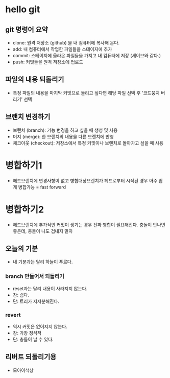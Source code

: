# hello git

## git 명령어 요약

- clone: 원격 저장소 (github) 을 내 컴퓨터에 복사해 온다.
- add: 내 컴퓨터에서 작업한 파일들을 스테이지에 추가
- commit: 스테이지에 올라온 파일들을 가지고 내 컴퓨터에 저장 (세이브와 같다.)
- push: 커밋들을 원격 저장소에 업로드


## 파일의 내용 되돌리기
- 특정 파일의 내용을 마지막 커밋으로 돌리고 싶다면 해당 파일 선택 후 '코드뭉치 버리기' 선택

## 브랜치 변경하기

- 브랜치 (branch): 기능 변경을 하고 싶을 때 생성 및 사용
- 머지 (merge): 한 브랜치의 내용을 다른 브랜치에 반영
- 체크아웃 (checkout): 저장소에서 특정 커밋이나 브랜치로 돌아가고 싶을 때 사용

# 병합하기1
- 헤드브랜치에 변경사항이 없고 병합대상브랜치가 헤드로부터 시작된 경우 아주 쉽게 병합가능 = fast forward

# 병합하기2
- 헤드브랜치에 추가적인 커밋이 생기는 경우 진짜 병합이 필요해진다. 충돌이 안나면 좋은데, 충돌이 나도 겁내지 말자

## 오늘의 기분
- 내 기분과는 달리 하늘이 푸르다.

### branch 만들어서 되돌리기

- reset과는 달리 내용이 사라지지 않는다.
- 장: 쉽다.
- 단: 트리가 지저분해진다.

### revert

- 역시 커밋은 없어지지 않는다.
- 장: 가장 정석적
- 단: 충돌이 날 수 있다.

## 리버트 되돌리기용

- 모아이석상
